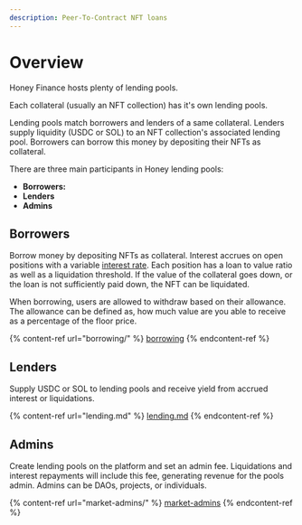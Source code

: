 ```yaml
---
description: Peer-To-Contract NFT loans
---
```


# Overview

Honey Finance hosts plenty of lending pools.

Each collateral (usually an NFT collection) has it's own lending pools.

Lending pools match borrowers and lenders of a same collateral. Lenders supply liquidity (USDC or SOL) to an NFT collection's associated lending pool. Borrowers can borrow this money by depositing their NFTs as collateral.

There are three main participants in Honey lending pools:

* **Borrowers:**&#x20;
* **Lenders**
* **Admins**

## Borrowers

Borrow money by depositing NFTs as collateral. Interest accrues on open positions with a variable [interest rate](interest-rates/). Each position has a loan to value ratio as well as a liquidation threshold. If the value of the collateral goes down, or the loan is not sufficiently paid down, the NFT can be liquidated.

When borrowing, users are allowed to withdraw based on their allowance. The allowance can be defined as, how much value are you able to receive as a percentage of the floor price.

{% content-ref url="borrowing/" %}
[borrowing](borrowing/)
{% endcontent-ref %}

## Lenders

Supply USDC or SOL to lending pools and receive yield from accrued interest or liquidations.&#x20;

{% content-ref url="lending.md" %}
[lending.md](lending.md)
{% endcontent-ref %}

## Admins

Create lending pools on the platform and set an admin fee. Liquidations and interest repayments will include this fee, generating revenue for the pools admin. Admins can be DAOs, projects, or individuals.

{% content-ref url="market-admins/" %}
[market-admins](market-admins/)
{% endcontent-ref %}
